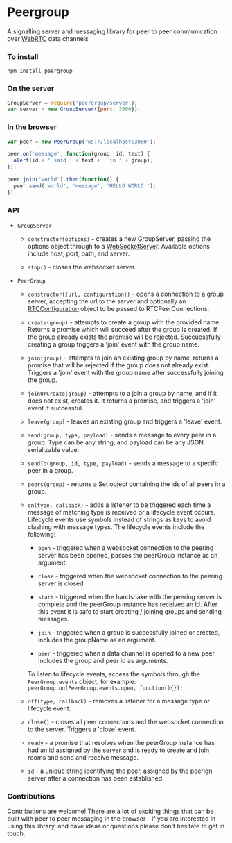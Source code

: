 # Peergroup
A signalling server and messaging library for peer to peer communication over
[WebRTC](http://www.w3.org/TR/webrtc/) data channels


### To install
`npm install peergroup`


### On the server

```javascript
GroupServer = require('peergroup/server');
var server = new GroupServer({port: 3000});
```


### In the browser

```javascript
var peer = new PeerGroup('ws://localhost:3000');

peer.on('message', function(group, id, text) {
  alert(id + ' said ' + text + ' in ' + group);
});

peer.join('world').then(function() {
  peer.send('world', 'message', 'HELLO WORLD!');
});
```


### API

* `GroupServer`

  * `constructor(options)` - creates a new GroupServer, passing the options
  object through to a [WebSocketServer](//github.com/websockets/ws).  Available
  options include host, port, path, and server.

  * `stop()` - closes the websocket server.


* `PeerGroup`

  * `constructor({url, configuration})` - opens a connection to a group server,
    accepting the url to the server and optionally an
    [RTCConfiguration](http://www.w3.org/TR/webrtc/#idl-def-RTCPeerConnection)
    object to be passed to RTCPeerConnections.

  * `create(group)` - attempts to create a group with the provided name.
    Returns a promise which will succeed after the group is created.  If the
    group already exists the promise will be rejected.  Succuessfully creating
    a group triggers a 'join' event with the group name.

  * `join(group)` - attempts to join an existing group by name, returns a
    promise that will be rejected if the group does not already exist.  Triggers
    a 'join' event with the group name after successfully joining the group.

  * `joinOrCreate(group)` - attempts to a join a group by name, and if it
    does not exist, creates it.  It returns a promise, and triggers a 'join'
    event if successful.

  * `leave(group)` - leaves an existing group and triggers a 'leave' event.

  * `send(group, type, payload)` - sends a message to every peer in a group.
    Type can be any string, and payload can be any JSON serializable value.

  * `sendTo(group, id, type, payload)` - sends a message to a specifc peer in a
    group.

  * `peers(group)` - returns a Set object containing the ids of all peers in a
    group.

  * `on(type, callback)` - adds a listener to be triggered each time a message
    of matching type is received or a lifecycle event occurs.  Lifecycle events
    use symbols instead of strings as keys to avoid clashing with message types.
    The lifecycle events include the following:

      * `open` - triggered when a websocket connection to the peering server has
        been opened, passes the peerGroup instance as an argument.

      * `close` - triggered when the websocket connection to the peering server
        is closed

      * `start` - triggered when the handshake with the peering server is
        complete and the peerGroup instance has received an id.  After this
        event it is safe to start creating / joining groups and sending
        messages.

      * `join` - triggered when a group is successfully joined or created,
        includes the groupName as an argument.

      * `peer` - triggered when a data channel is opened to a new peer.
        Includes the group and peer id as arguments.


    To listen to lifecycle events, access the symbols through the
    `PeerGroup.events` object, for example:
    `peerGroup.on(PeerGroup.events.open, function(){});`

  * `off(type, callback)` - removes a listener for a message type or lifecycle
    event.

  * `close()` - closes all peer connections and the websocket connection to the
  server.  Triggers a 'close' event.

  * `ready` - a promise that resolves when the peerGroup instance has had an id
    assigned by the server and is ready to create and join rooms and send and
    receive message.

  * `id` - a unique string identifying the peer, assigned by the peerign server
    after a connection has been established.



### Contributions

Contributions are welcome!  There are a lot of exciting things that can be
built with peer to peer messaging in the browser - if you are interested in
using this library, and have ideas or questions please don't hesitate to get in
touch.
